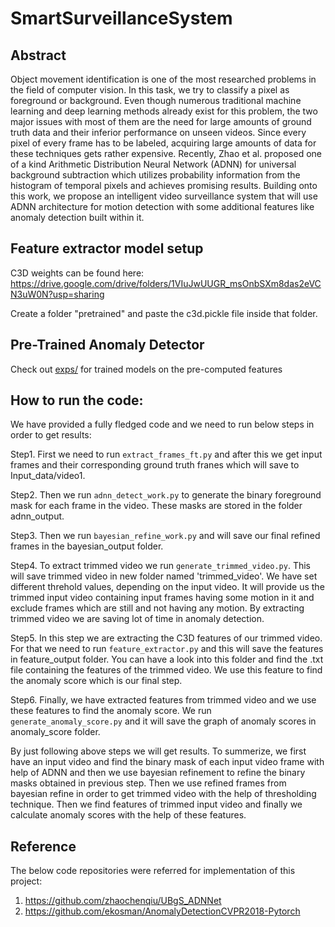 # SmartSurveillanceSystem


## Abstract
Object movement identification is one of the most researched problems in the field of computer vision. In this task, we try to classify a pixel as foreground or background. Even though numerous traditional machine learning and deep learning methods already exist for this problem, the two major issues with most of them are the need for large amounts of ground truth data and their inferior performance on unseen videos. Since every pixel of every frame has to be labeled, acquiring large amounts of data for these techniques gets rather expensive. Recently,  Zhao et al. proposed one of a kind Arithmetic Distribution Neural Network (ADNN) for universal background subtraction which utilizes probability information from the histogram of temporal pixels and achieves promising results. Building onto this work, we propose an intelligent video surveillance system that will use ADNN architecture for motion detection with some additional features like anomaly detection built within it.

## Feature extractor model setup

C3D weights can be found here: https://drive.google.com/drive/folders/1VIuJwUUGR_msOnbSXm8das2eVCN3uW0N?usp=sharing

Create a folder "pretrained" and paste the c3d.pickle file inside that folder.

## Pre-Trained Anomaly Detector
Check out <a href="exps/c3d/">exps/</a> for trained models on the pre-computed features

## How to run the code:

We have provided a fully fledged code and we need to run below steps in order to get results:

Step1. First we need to run `extract_frames_ft.py` and after this we get input frames and their corresponding ground truth franes which will save to Input_data/video1. 

Step2. Then we run `adnn_detect_work.py` to generate the binary foreground mask for each frame in the video. These masks are stored in the folder adnn_output.

Step3. Then we run `bayesian_refine_work.py` and will save our final refined frames in the bayesian_output folder.  

Step4. To extract trimmed video we run `generate_trimmed_video.py`. This will save trimmed video in new folder named 'trimmed_video'. We have set different threhold values, depending on the input video. It will provide us the trimmed input video containing input frames having some motion in it and exclude frames which are still and not having any motion. By extracting trimmed video we are saving lot of time in anomaly detection. 

Step5. In this step we are extracting the C3D features of our trimmed video. For that we need to run `feature_extractor.py` and this will save the features in feature_output folder. You can have a look into this folder and find the .txt file containing the features of the trimmed video. We use this feature to find the anomaly score which is our final step. 

Step6. Finally, we have extracted features from trimmed video and we use these features to find the anomaly score. We run `generate_anomaly_score.py` and it will save the graph of anomaly scores in anomaly_score folder. 

        
By just following above steps we will get results. To summerize, we first have an input video and find the binary mask of each input video frame with help of ADNN and then we use bayesian refinement to refine the binary masks obtained in previous step. Then we use refined frames from bayesian refine in order to get trimmed video with the help of thresholding technique. Then we find features of trimmed input video and finally we calculate anomaly scores with the help of these features.

## Reference

The below code repositories were referred for implementation of this project:

1. https://github.com/zhaochenqiu/UBgS_ADNNet
2. https://github.com/ekosman/AnomalyDetectionCVPR2018-Pytorch
